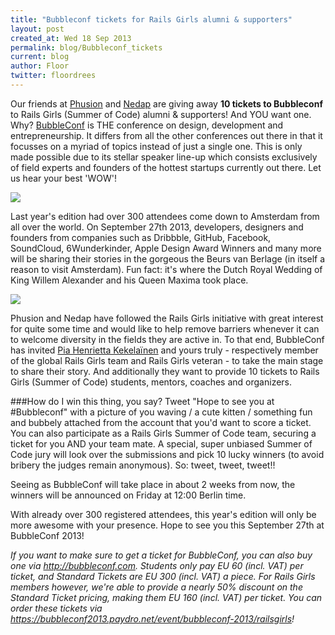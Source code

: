 ```yaml
---
title: "Bubbleconf tickets for Rails Girls alumni & supporters"
layout: post
created_at: Wed 18 Sep 2013
permalink: blog/Bubbleconf_tickets
current: blog
author: Floor
twitter: floordrees
---
```


Our friends at [Phusion](http://phusion.nl/) and [Nedap](http://www.nedap.com/nl/) are giving away **10 tickets to Bubbleconf** to Rails Girls (Summer of Code) alumni & supporters! And YOU want one. Why? [BubbleConf](http://www.bubbleconf.com/) is THE conference on design, development and entrepreneurship. It differs from all the
other conferences out there in that it focusses on a myriad of topics instead of just a single one. This
is only made possible due to its stellar speaker line-up which consists exclusively of field experts and
founders of the hottest startups currently out there. Let us hear your best 'WOW'! 

<img src="https://f.cloud.github.com/assets/1711357/1164536/df5f33de-2059-11e3-8717-14ed30bb3469.png" />

Last year's edition had over 300 attendees come down to Amsterdam from all over the world. On September 27th 2013, developers, designers and founders from companies such as Dribbble, GitHub, Facebook,
SoundCloud, 6Wunderkinder, Apple Design Award Winners and many more will be sharing their stories in the gorgeous the Beurs van Berlage (in itself a reason to visit Amsterdam). Fun fact: it's where the Dutch Royal Wedding of King Willem Alexander and his Queen Maxima took place. 

<img src="https://f.cloud.github.com/assets/1711357/1164534/dab8bd32-2059-11e3-99d9-70a6ea9f0c07.png" />

Phusion and Nedap have followed the Rails Girls initiative with great interest for quite some time
and would like to help remove barriers whenever it can to welcome diversity in the fields they are active in.
To that end, BubbleConf has invited [Pia Henrietta Kekelaïnen](http://www.twitter.com/PHenriettaK) and yours truly - respectively member of the global Rails Girls team and Rails Girls veteran - to take the main stage to share their story. And additionally they want to provide 10 tickets to Rails Girls (Summer of Code) students, mentors, coaches and organizers. 

###How do I win this thing, you say?
Tweet "Hope to see you at #Bubbleconf" with a picture of you waving / a cute kitten / something fun and bubbely attached from the account that you'd want to score a ticket. You can also participate as a Rails Girls Summer of Code team, securing a ticket for you AND your team mate. A special, super unbiased Summer of Code jury will look over the submissions and pick 10 lucky winners (to avoid bribery the judges remain anonymous). So: tweet, tweet, tweet!!

Seeing as BubbleConf will take place in about 2 weeks from now, the winners will be announced on Friday at 12:00 Berlin time. 

With already over 300 registered attendees, this year's edition will only be more awesome with your presence. Hope to see you this September 27th at BubbleConf 2013!

*If you want to make sure to get a ticket for BubbleConf, you can also buy one via http://bubbleconf.com. Students only pay EU 60 (incl. VAT) per ticket, and Standard Tickets are EU 300 (incl. VAT) a piece. For Rails Girls members however, we're able to provide a nearly 50% discount on the Standard Ticket pricing, making them EU 160 (incl. VAT) per ticket. You can order these tickets via https://bubbleconf2013.paydro.net/event/bubbleconf-2013/railsgirls!*
